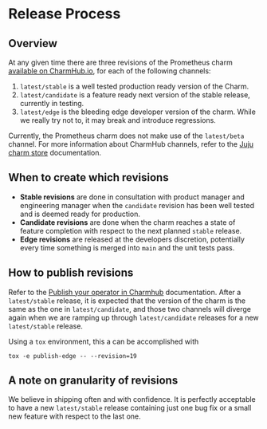 # Release Process

## Overview

At any given time there are three revisions of the Prometheus charm [available on CharmHub.io](https://charmhub.io/prometheus-k8s), for each of the following channels:

1. `latest/stable` is a well tested production ready version of the Charm.
2. `latest/candidate` is a feature ready next version of the stable release, currently in testing.
3. `latest/edge` is the bleeding edge developer version of the charm. While we really try not to, it may break and introduce regressions.

Currently, the Prometheus charm does not make use of the `latest/beta` channel.
For more information about CharmHub channels, refer to the [Juju charm store](https://discourse.charmhub.io/t/the-juju-charm-store) documentation.

## When to create which revisions

* **Stable revisions** are done in consultation with product manager and engineering manager when the `candidate` revision has been well tested and is deemed ready for production.
* **Candidate revisions** are done when the charm reaches a state of feature completion with respect to the next planned `stable` release.
* **Edge revisions** are released at the developers discretion, potentially every time something is merged into `main` and the unit tests pass.

## How to publish revisions

Refer to the [Publish your operator in Charmhub](https://discourse.charmhub.io/t/publish-your-operator-in-charmhub) documentation.
After a `latest/stable` release, it is expected that the version of the charm is the same as the one in `latest/candidate`, and those two channels will diverge again when we are ramping up through `latest/candidate` releases for a new `latest/stable` release.

Using a `tox` environment, this a can be accomplished with

```shell
tox -e publish-edge -- --revision=19
```

## A note on granularity of revisions

We believe in shipping often and with confidence.
It is perfectly acceptable to have a new `latest/stable` release containing just one bug fix or a small new feature with respect to the last one.
